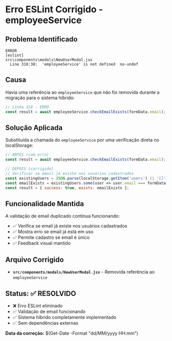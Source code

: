 # Erro ESLint Corrigido - employeeService

## Problema Identificado

```
ERROR
[eslint] 
src\components\modals\NewUserModal.jsx
  Line 318:38:  'employeeService' is not defined  no-undef
```

## Causa

Havia uma referência ao `employeeService` que não foi removida durante a migração para o sistema híbrido:

```javascript
// Linha 318 - ERRO
const result = await employeeService.checkEmailExists(formData.email);
```

## Solução Aplicada

Substituída a chamada do `employeeService` por uma verificação direta no localStorage:

```javascript
// ANTES (com erro)
const result = await employeeService.checkEmailExists(formData.email);

// DEPOIS (corrigido)
// Verificar se email já existe nos usuários cadastrados
const existingUsers = JSON.parse(localStorage.getItem('users') || '[]');
const emailExists = existingUsers.some(user => user.email === formData.email);
const result = { success: true, exists: emailExists };
```

## Funcionalidade Mantida

A validação de email duplicado continua funcionando:
- ✅ Verifica se email já existe nos usuários cadastrados
- ✅ Mostra erro se email já está em uso
- ✅ Permite cadastro se email é único
- ✅ Feedback visual mantido

## Arquivo Corrigido

- **`src/components/modals/NewUserModal.jsx`** - Removida referência ao `employeeService`

## Status: ✅ RESOLVIDO

- ❌ Erro ESLint eliminado
- ✅ Validação de email funcionando
- ✅ Sistema híbrido completamente implementado
- ✅ Sem dependências externas

**Data da correção:** $(Get-Date -Format "dd/MM/yyyy HH:mm")
